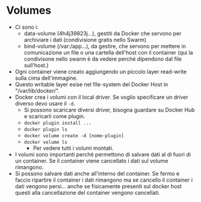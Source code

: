 # Volumes
* Ci sono i:
  * data-volume (4h4j39823j...), gestiti da Docker che servono per archiviare i dati (condivisione gratis nello Swarm)
  * bind-volume (/var:/app...), da gestire, che servono per mettere in comunicazione un file o una cartella dell'host con il container (qui la condivisone nello swarm è da vedere perché dipendono dal file sull'host.)
* Ogni container viene creato aggiungendo un piccolo layer read-write sulla cima dell'immagine.
* Questo writable layer esise nel file-system del Docker Host in "/var/lib/docker/<storage-driver>".
* Docker crea i volumi con il local driver. Se voglio specificare un driver diverso devo usare il `-d`.
  * Si possono scaricare diversi driver, bisogna guardare su Docker Hub e scaricarli come plugin.
  * `docker plugin install ...`
  * `docker plugin ls`
  * `docker volume create -d [nome-plugin]`
  * `docker volume ls`
    * Per vedere tutti i volumi montati.
* I volumi sono importanti perché permettono di salvare dati al di fuori di un container. Se il container viene cancellato i dati sul volume rimangono.
* Si possono salvare dati anche all'interno del container. Se fermo e faccio ripartire il container i dati rimangono ma se cancello il container i dati vengono persi... anche se fisicamente presenti sul docker host questi alla cancellazione del container vengono cancellati.